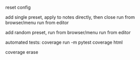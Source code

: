 reset config

add single preset,
apply to notes directly, then close
run from browser/menu
run from editor

add  random preset,
run from browser/menu
run from editor

automated tests:
coverage run -m pytest
coverage html

coverage erase